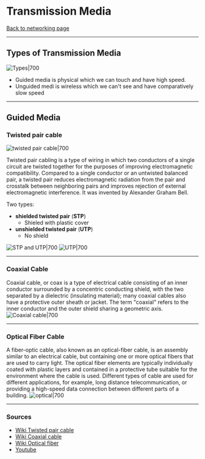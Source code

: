 # Transmission Media
[Back to networking page](../index.md)
- --
## Types of Transmission Media
![Types|700](https://www.elprocus.com/wp-content/uploads/types-of-transmission-media.jpg)

- Guided media is physical which we can touch and have high speed.
- Unguided medi is wireless which we can't see and have comparatively slow speed
- --
## Guided Media
### Twisted pair cable
![twisted pair cable|700](https://4.imimg.com/data4/PL/XT/MY-2016976/twisted-pairs--500x500.jpg)

Twisted pair cabling is a type of wiring in which two conductors of a single circuit are twisted together for the purposes of improving electromagnetic compatibility. Compared to a single conductor or an untwisted balanced pair, a twisted pair reduces electromagnetic radiation from the pair and crosstalk between neighboring pairs and improves rejection of external electromagnetic interference. It was invented by Alexander Graham Bell.

Two types:
- **shielded twisted pair** (**STP**)
	- Shieled with plastic cover
- **unshielded twisted pair** (**UTP**)
	- No shield

![STP and UTP|700](https://miro.medium.com/max/853/0*LfPntcd4KCJYVYDL.jpg)
![UTP|700](https://qph.fs.quoracdn.net/main-qimg-a5a19137aa1fd38259daa783acf1e06e)
- --
### Coaxial Cable
Coaxial cable, or coax is a type of electrical cable consisting of an inner conductor surrounded by a concentric conducting shield, with the two separated by a dielectric (insulating material); many coaxial cables also have a protective outer sheath or jacket. The term "coaxial" refers to the inner conductor and the outer shield sharing a geometric axis.
![Coaxial cable|700](http://qrznow.com/wp-content/uploads/2017/01/coaxcable.jpg)
- --
### Optical Fiber Cable
A fiber-optic cable, also known as an optical-fiber cable, is an assembly similar to an electrical cable, but containing one or more optical fibers that are used to carry light. The optical fiber elements are typically individually coated with plastic layers and contained in a protective tube suitable for the environment where the cable is used. Different types of cable are used for different applications, for example, long distance telecommunication, or providing a high-speed data connection between different parts of a building.
![optical|700](https://upload.wikimedia.org/wikipedia/commons/thumb/8/85/Fiber_optic_illuminated.jpg/330px-Fiber_optic_illuminated.jpg)
- --
### Sources
- [Wiki Twisted pair cable](https://en.wikipedia.org/wiki/Twisted_pair)
- [Wiki Coaxial cable](https://en.wikipedia.org/wiki/Coaxial_cable)
- [Wiki Optical fiber](https://en.wikipedia.org/wiki/Fiber-optic_cable)
- [Youtube](https://youtu.be/BGeecoLm-YY)